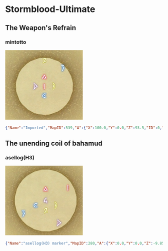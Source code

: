 # Stormblood-Ultimate

## The Weapon's Refrain

### mintotto

![mintotto](images/UMU_Mintotto.jpg)

```json
{"Name":"Imported","MapID":539,"A":{"X":100.0,"Y":0.0,"Z":93.5,"ID":0,"Active":true},"B":{"X":106.5,"Y":0.0,"Z":100.0,"ID":1,"Active":true},"C":{"X":100.0,"Y":0.0,"Z":106.50013,"ID":2,"Active":true},"D":{"X":93.50011,"Y":0.0,"Z":100.0,"ID":3,"Active":true},"One":{"X":100.0,"Y":0.0,"Z":100.0,"ID":4,"Active":true},"Two":{"X":112.728,"Y":0.0,"Z":87.272,"ID":5,"Active":true},"Three":{"X":86.5,"Y":0.0,"Z":100.0,"ID":6,"Active":true},"Four":{"X":100.0,"Y":0.0,"Z":82.0,"ID":7,"Active":true}}
```

## The unending coil of bahamud

### asellog(H3)

![asellog(H3)](images/UCoB_AsellogH3.jpg)

```json
{"Name":"asellog(H3) marker","MapID":280,"A":{"X":0.0,"Y":0.0,"Z":-9.856,"ID":0,"Active":true},"B":{"X":8.0,"Y":0.0,"Z":4.0,"ID":1,"Active":true},"C":{"X":-8.0,"Y":0.0,"Z":4.0,"ID":2,"Active":true},"D":{"X":10.35,"Y":0.0,"Z":17.927,"ID":3,"Active":true},"One":{"X":17.927,"Y":0.0,"Z":-10.35,"ID":4,"Active":true},"Two":{"X":0.0,"Y":0.0,"Z":8.0,"ID":5,"Active":true},"Three":{"X":-17.927,"Y":0.0,"Z":10.35,"ID":6,"Active":true},"Four":{"X":0.0,"Y":0.0,"Z":0.0,"ID":7,"Active":true}}
```
